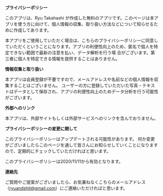 **プライバシーポリシー**

このアプリは、Ryu Takahashi が作成した無料のアプリです。このページは本アプリを使う方に向けて、個人情報の収集、取り扱い方法などについて知らせるために作成してあります。

本アプリをご使用していただく場合は、こちらのプライバシーポリシーに同意していただくということになります。アプリの利便性向上のため、匿名で個人を特定できない範囲で最新の注意を払い、データ解析を行う場
合がございます。第三者に個人を特定できる情報を提供することはありません。

**情報収集と取り扱い**

本アプリは会員登録が不要ですので、メールアドレスや名前などの個人情報を収集することはございません。
ユーザーの方に登録していただいた写真・テキストはデータとして保存され、アプリの利便性向上のためデータ分析を行う可能性がございます。

**外部へのリンク**

本アプリは、外部サイトもしくは外部サービスへのリンクを含んでおりません。


**プライバシーポリシーの変更に関して**

このプライバシーポリシーはアップデートされる可能性があります。
何か変更がございましたらこのページを通して皆さんにお知らせしていくことになりますので、定期的にチェックしていただければと思います。

このプライバシーポリシーは2020/11/11から有効となります。

**連絡先**

ご質問やご提案がございましたら、お気兼ねなくこちらのメールアドレス（ryuandshit@gmail.com）にご連絡いただければと思います。
